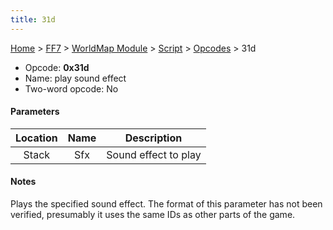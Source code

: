 ```yaml
---
title: 31d
---
```


[Home](../../../../index.md) > [FF7](../../../../FF7.md) > [WorldMap Module](../../../WorldMap_Module.md) > [Script](../../Script.md) > [Opcodes](../Opcodes.md) > 31d

-   Opcode: **0x31d**
-   Name: play sound effect
-   Two-word opcode: No

#### Parameters

| Location | Name |     Description      |
|:--------:|:----:|:--------------------:|
|  Stack   | Sfx  | Sound effect to play |

#### Notes

Plays the specified sound effect. The format of this parameter has not been verified, presumably it uses the same IDs as other parts of the game.
